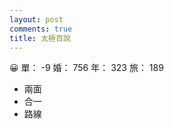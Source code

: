 ```yaml
---
layout: post
comments: true
title: 太極百說
---
```


:grinning: 單： -9 婚： 756 年： 323 旅： 189

- 兩面
- 合一
- 路線

